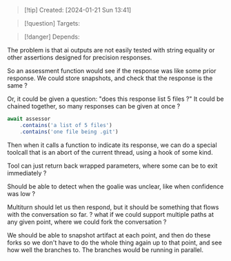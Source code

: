 
>[!tip] Created: [2024-01-21 Sun 13:41]

>[!question] Targets: 

>[!danger] Depends: 

The problem is that ai outputs are not easily tested with string equality or other assertions designed for precision responses.

So an assessment function would see if the response was like some prior response.
We could store snapshots, and check that the response is the same ?

Or, it could be given a question: "does this response list 5 files ?"
It could be chained together, so many responses can be given at once ?
```js
await assessor
	.contains('a list of 5 files')
	.contains('one file being .git')
```

Then when it calls a function to indicate its response, we can do a special toolcall that is an abort of the current thread, using a hook of some kind.

Tool can just return back wrapped parameters, where some can be to exit immediately ?

Should be able to detect when the goalie was unclear, like when confidence was low ?

Multiturn should let us then respond, but it should be something that flows with the conversation so far.
? what if we could support multiple paths at any given point, where we could fork the conversation ?

We should be able to snapshot artifact at each point, and then do these forks so we don't have to do the whole thing again up to that point, and see how well the branches to.
The branches would be running in parallel.